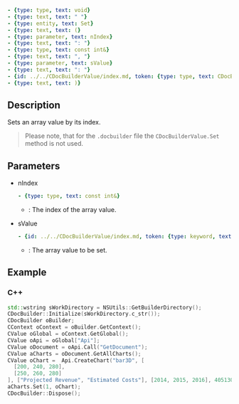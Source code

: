 ```yml signature
- {type: type, text: void}
- {type: text, text: " "}
- {type: entity, text: Set}
- {type: text, text: (}
- {type: parameter, text: nIndex}
- {type: text, text: ": "}
- {type: type, text: const int&}
- {type: text, text: ", "}
- {type: parameter, text: sValue}
- {type: text, text: ": "}
- {id: ../../CDocBuilderValue/index.md, token: {type: type, text: CDocBuilderValue}}
- {type: text, text: )}
```

## Description

Sets an array value by its index.

> Please note, that for the `.docbuilder` file the `CDocBuilderValue.Set` method is not used.

## Parameters

<parameters>

- nIndex

  ```yml signature.variant="inline"
  - {type: type, text: const int&}
  ```

  - : The index of the array value.

- sValue

  ```yml signature.variant="inline"
  - {id: ../../CDocBuilderValue/index.md, token: {type: keyword, text: CDocBuilderValue}}
  ```

  - : The array value to be set.

</parameters>

## Example

### C++

```cpp
std::wstring sWorkDirectory = NSUtils::GetBuilderDirectory();
CDocBuilder::Initialize(sWorkDirectory.c_str());
CDocBuilder oBuilder;
CContext oContext = oBuilder.GetContext();
CValue oGlobal = oContext.GetGlobal();
CValue oApi = oGlobal["Api"];
CValue oDocument = oApi.Call("GetDocument");
CValue aCharts = oDocument.GetAllCharts(); 
CValue oChart =  Api.CreateChart("bar3D", [
  [200, 240, 280],
  [250, 260, 280]
], ["Projected Revenue", "Estimated Costs"], [2014, 2015, 2016], 4051300, 2347595, 24);
aCharts.Set(1, oChart);
CDocBuilder::Dispose();
```
